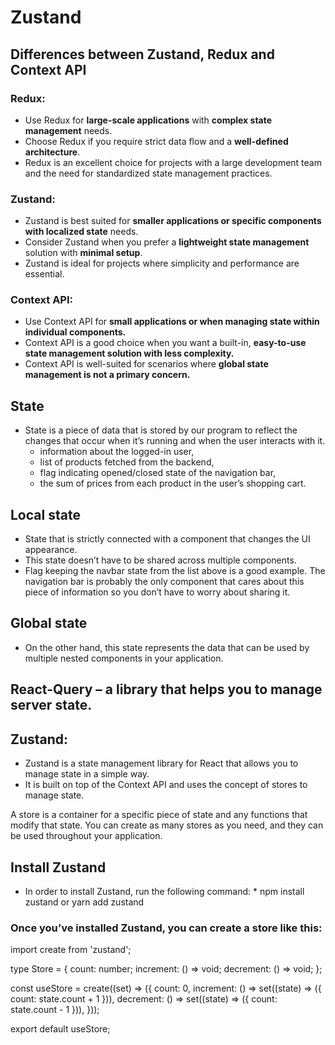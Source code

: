 # Zustand

## Differences between Zustand, Redux and Context API
### Redux:
* Use Redux for <b>large-scale applications</b> with <b>complex state management</b> needs.
* Choose Redux if you require strict data flow and a <b>well-defined architecture</b>.
* Redux is an excellent choice for projects with a large development team and the need for standardized state management practices.
### Zustand:
* Zustand is best suited for <b>smaller applications or specific components with localized state</b> needs.
* Consider Zustand when you prefer a <b>lightweight state management</b> solution with <b>minimal setup</b>.
* Zustand is ideal for projects where simplicity and performance are essential.
### Context API:
* Use Context API for <b>small applications or when managing state within individual components.</b>
* Context API is a good choice when you want a built-in, <b>easy-to-use state management solution with less complexity.</b>
* Context API is well-suited for scenarios where <b>global state management is not a primary concern.</b>

## State
* State is a piece of data that is stored by our program to reflect the changes that occur when it’s running and when the user interacts with it.
    * information about the logged-in user,
    * list of products fetched from the backend,
    * flag indicating opened/closed state of the navigation bar,
    * the sum of prices from each product in the user’s shopping cart.

## Local state
* State that is strictly connected with a component that changes the UI appearance.
* This state doesn’t have to be shared across multiple components.
* Flag keeping the navbar state from the list above is a good example. The navigation bar is probably the only component that cares about this piece of information so you don’t have to worry about sharing it.

## Global state
* On the other hand, this state represents the data that can be used by multiple nested components in your application. 

## React-Query – a library that helps you to manage server state.

## Zustand:
* Zustand is a state management library for React that allows you to manage state in a simple way.
* It is built on top of the Context API and uses the concept of stores to manage state.

A store is a container for a specific piece of state and any functions that modify that state. You can create as many stores as you need, and they can be used throughout your application.

## Install Zustand
* In order to install Zustand, run the following command:
      * npm install zustand or yarn add zustand

### Once you’ve installed Zustand, you can create a store like this:

import create from 'zustand';

type Store = {
  count: number;
  increment: () => void;
  decrement: () => void;
};

const useStore = create<Store>((set) => ({
  count: 0,
  increment: () => set((state) => ({ count: state.count + 1 })),
  decrement: () => set((state) => ({ count: state.count - 1 })),
}));

export default useStore;


